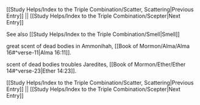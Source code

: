 [[Study Helps/Index to the Triple Combination/Scatter, Scattering|Previous Entry]]  ||  [[Study Helps/Index to the Triple Combination/Scepter|Next Entry]]

 See also [[Study Helps/Index to the Triple Combination/Smell|Smell]]

 great scent of dead bodies in Ammonihah, [[Book of Mormon/Alma/Alma 16#^verse-11|Alma 16:11]].

 scent of dead bodies troubles Jaredites, [[Book of Mormon/Ether/Ether 14#^verse-23|Ether 14:23]].

[[Study Helps/Index to the Triple Combination/Scatter, Scattering|Previous Entry]]  ||  [[Study Helps/Index to the Triple Combination/Scepter|Next Entry]]